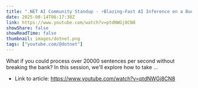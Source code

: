 ```yaml
---
title: ".NET AI Community Standup - ⚡Blazing-Fast AI Inference on a Budget"
date: 2025-08-14T06:17:38Z
link: https://www.youtube.com/watch?v=ptdNWGj8CN8
showShare: false
showReadTime: false
thumbnail: images/dotnet.png
tags: ["youtube.com/@dotnet"]
---
```

What if you could process over 20000 sentences per second without breaking the bank? In this session, we'll explore how to take ...

- Link to article: https://www.youtube.com/watch?v=ptdNWGj8CN8